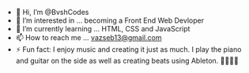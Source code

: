 - 👋 Hi, I’m @BvshCodes
- 👀 I’m interested in ... becoming a Front End Web Devloper
- 🌱 I’m currently learning ... HTML, CSS and JavaScript
- 📫 How to reach me ... vazseb13@gmail.com
- ⚡ Fun fact: I enjoy music and creating it just as much. I play the piano and guitar on the side as well as creating beats using Ableton. 🎸🎹🎼🎤

<!---
BvshCodes/BvshCodes is a ✨ special ✨ repository because its `README.md` (this file) appears on your GitHub profile.
You can click the Preview link to take a look at your changes.
--->
